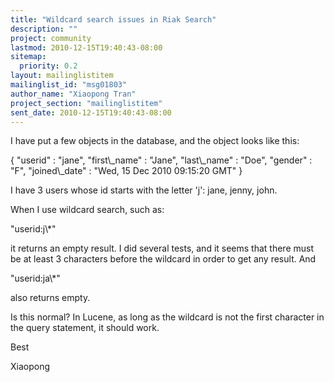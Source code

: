 ```yaml
---
title: "Wildcard search issues in Riak Search"
description: ""
project: community
lastmod: 2010-12-15T19:40:43-08:00
sitemap:
  priority: 0.2
layout: mailinglistitem
mailinglist_id: "msg01803"
author_name: "Xiaopong Tran"
project_section: "mailinglistitem"
sent_date: 2010-12-15T19:40:43-08:00
---
```



I have put a few objects in the database, and the object looks
like this:

{
 "userid" : "jane",
 "first\\_name" : "Jane",
 "last\\_name" : "Doe",
 "gender" : "F",
 "joined\\_date" : "Wed, 15 Dec 2010 09:15:20 GMT" 
}

I have 3 users whose id starts with the letter 'j':
jane, jenny, john.

When I use wildcard search, such as:

"userid:j\\*"

it returns an empty result. I did several tests, and it seems
that there must be at least 3 characters before the wildcard
in order to get any result. And

"userid:ja\\*"

also returns empty.

Is this normal? In Lucene, as long as the wildcard is not the
first character in the query statement, it should work.

Best

Xiaopong

